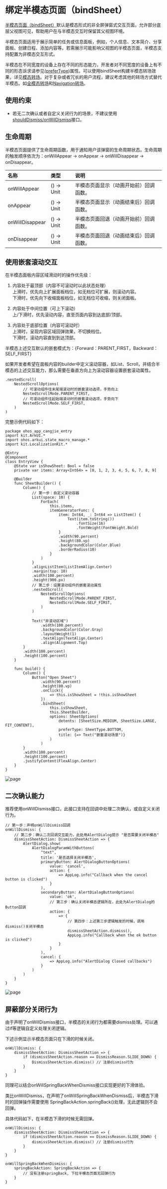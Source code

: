# 绑定半模态页面（bindSheet）

[半模态页面（bindSheet）](../../../API_Reference/source_zh_cn/arkui-cj/cj-universal-attribute-sheettransition.md#func-bindsheetbool----unit-sheetoptions)默认是模态形式的非全屏弹窗式交互页面，允许部分底层父视图可见，帮助用户在与半模态交互时保留其父视图环境。

半模态页面适用于展示简单的任务或信息面板，例如，个人信息、文本简介、分享面板、创建日程、添加内容等。若需展示可能影响父视图的半模态页面，半模态支持配置为非模态交互形式。

半模态在不同宽度的设备上存在不同的形态能力，开发者对不同宽度的设备上有不同的形态诉求请参见([preferType](../../../API_Reference/source_zh_cn/arkui-cj/cj-universal-attribute-sheettransition.md#class-sheetoptions))属性。可以使用bindSheet构建半模态转场效果，详见[模态转场](./cj-modal-transition.md)。对于复杂或者冗长的用户流程，建议考虑其他的转场方式替代半模态。如[全模态转场](./cj-contentcover-page.md)和[Navigation转场](./cj-navigation-transition.md)。

## 使用约束

- 若无二次确认或者自定义关闭行为的场景，不建议使用[shouldDismiss/onWilDismiss](../../../API_Reference/source_zh_cn/arkui-cj/cj-universal-attribute-sheettransition.md#class-sheetoptions)接口。

## 生命周期

半模态页面提供了生命周期函数，用于通知用户该弹窗的生命周期状态。生命周期的触发顺序依次为：onWillAppear -> onAppear -> onWillDisappear -> onDisappear。

|名称|类型|说明|
|:---|:---|:---|
|onWillAppear|() -> Unit|半模态页面显示（动画开始前）回调函数。|
|onAppear|() -> Unit|半模态页面显示（动画结束后）回调函数。|
|onWillDisappear|() -> Unit|半模态页面回退（动画开始前）回调函数。|
|onDisappear|() -> Unit|半模态页面回退（动画结束后）回调函数。|

## 使用嵌套滚动交互

在半模态面板内容区域滑动时的操作优先级：

1. 内容处于最顶部（内容不可滚动时以此状态处理）<br> 上滑时，优先向上扩展面板档位，如无档位可扩展，则滚动内容。 <br> 下滑时，优先向下收缩面板档位，如无档位可收缩，则关闭面板。

2. 内容处于中间位置（可上下滚动）<br> 上/下滑时，优先滚动内容，直至页面内容到达底部/顶部。

3. 内容处于底部位置（内容可滚动时）<br> 上滑时，呈现内容区域回弹效果，不切换档位。 <br> 下滑时，滚动内容直到到达顶部。

半模态上述交互默认的嵌套模式为：{Forward：PARENT_FIRST，Backward：SELF_FIRST}

如果开发者希望在面板内容的builder中定义滚动容器，如List、Scroll，并结合半模态的上述交互能力，那么需要在垂直方向上为滚动容器设置嵌套滚动属性。


```cangjie
.nestedScroll(
    NestedScrollOptions(
        // 可滚动组件往末尾端滚动时的嵌套滚动选项，手势向上
        NestedScrollMode.PARENT_FIRST,
        // 可滚动组件往起始端滚动时的嵌套滚动选项，手势向下
        NestedScrollMode.SELF_FIRST,
    )
)
```

完整示例代码如下：

 <!-- run -->

```cangjie
package ohos_app_cangjie_entry
import kit.ArkUI.*
import ohos.arkui.state_macro_manage.*
import kit.LocalizationKit.*

@Entry
@Component
class EntryView {
    @State var isShowSheet: Bool = false
    private var items: Array<Int64> = [0, 1, 2, 3, 4, 5, 6, 7, 8, 9]

    @Builder
    func SheetBuilder() {
        Column() {
            // 第一步：自定义滚动容器
            List(space: 10) {
                ForEach(
                    this.items,
                    itemGeneratorFunc: {
                        item: Int64, _: Int64 => ListItem() {
                            Text(item.toString())
                                .fontSize(16)
                                .fontWeight(FontWeight.Bold)
                        }
                        .width(90.percent)
                        .height(80.vp)
                        .backgroundColor(Color.Blue)
                        .borderRadius(10)
                    }
                )
            }
            .alignListItem(ListItemAlign.Center)
            .margin(top: 10)
            .width(100.percent)
            .height(900.px)
            // 第二步：设置滚动组件的嵌套滚动属性
            .nestedScroll(
                NestedScrollOptions(
                    NestedScrollMode.PARENT_FIRST,
                    NestedScrollMode.SELF_FIRST,
                )
            )

            Text("非滚动区域")
                .width(100.percent)
                .backgroundColor(Color.Gray)
                .layoutWeight(1)
                .textAlign(TextAlign.Center)
                .align(Alignment.Top)
        }
        .width(100.percent)
        .height(100.percent)
    }

    func build() {
        Column() {
            Button("Open Sheet")
                .width(90.percent)
                .height(80.vp)
                .onClick({
                    => this.isShowSheet = !this.isShowSheet
                })
                .bindSheet(
                    this.isShowSheet,
                    this.SheetBuilder,
                    options: SheetOptions(
                        detents: [SheetSize.MEDIUM, SheetSize.LARGE, FIT_CONTENT],
                        preferType: SheetType.BOTTOM,
                        title: {=> Text("嵌套滚动场景")}
                    )
                )
        }
        .width(100.percent)
        .height(100.percent)
        .justifyContent(FlexAlign.Center)
    }
}
```

![page](figures/page.gif)

## 二次确认能力

推荐使用onWillDismiss接口，此接口支持在回调中处理二次确认，或自定义关闭行为。


```cangjie
// 第一步：声明onWillDismiss回调
onWillDismiss: {
    // 第二步：确认二次回调交互能力，此处用AlertDialog提示 "是否需要关闭半模态"
    dismissSheetAction: DismissSheetAction => {
        AlertDialog.show(
            AlertDialogParamWithButtons(
                "text",
                title: '是否选择关闭半模态',
                primaryButton: AlertDialogButtonOptions(
                    value: 'cancel',
                    action: {
                        => AppLog.info("Callback when the cancel button is clicked")
                    }
                ),
                secondaryButton: AlertDialogButtonOptions(
                    value: 'ok',
                    // 第三步：确认关闭半模态逻辑所在，此处为AlertDialog的Button回调
                    action: {
                        => {
                            // 第四步：上述第三步逻辑触发的时候，调用dismiss()关闭半模态
                            dismissSheetAction.dismiss(),
                            AppLog.info("Callback when the ok button is clicked")
                        }
                    }
                ),
                cancel: {
                    => AppLog.info("AlertDialog Closed callbacks")
                }
            )
        )
    }
}
```

![page](figures/page.gif)

## 屏蔽部分关闭行为

由于声明了onWillDismiss接口，半模态的关闭行为都需要dismiss处理。可以通过if等逻辑自定义处理关闭逻辑。

下述示例显示半模态页面只在下滑的时候关闭。


```cangjie
onWillDismiss: {
    dismissSheetAction: DismissSheetAction => {
        if (dismissSheetAction.reason == DismissReason.SLIDE_DOWN) {
            DismissSheetAction.dismiss() // 注册dismiss行为
        }
    }
}
```

同理可以结合onWillSpringBackWhenDismiss接口实现更好的下滑体验。

类比onWillDismiss，在声明了onWillSpringBackWhenDismiss后，半模态下滑时的回弹操作需要使用 SpringBackAction.springBack()处理，无此逻辑则不会回弹。

具体代码如下，在半模态下滑的时候无需回弹。


```cangjie
onWillDismiss: {
    dismissSheetAction: DismissSheetAction => {
        if (dismissSheetAction.reason == DismissReason.SLIDE_DOWN) {
            dismissSheetAction.dismiss() // 注册dismiss行为
        }
    }
}

onWillSpringBackWhenDismiss: {
    springBackAction: SpringBackAction => {
        // 没有注册springBack, 下拉半模态页面无回弹行为
    }
}
```
